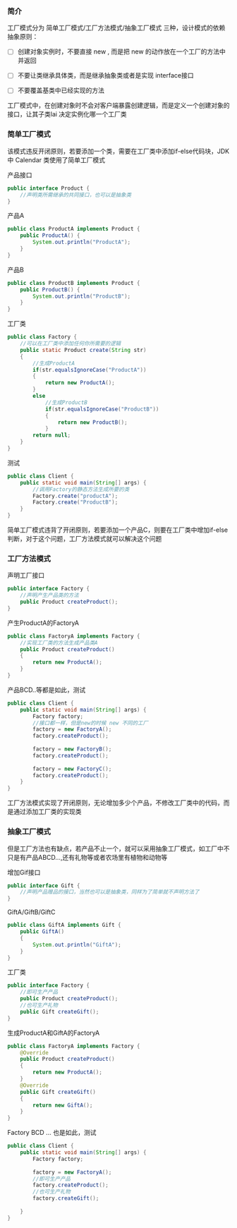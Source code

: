

### 简介

工厂模式分为 简单工厂模式/工厂方法模式/抽象工厂模式 三种，设计模式的依赖抽象原则：

- [ ] 创建对象实例时，不要直接 new , 而是把 new 的动作放在一个工厂的方法中并返回

- [ ] 不要让类继承具体类，而是继承抽象类或者是实现 interface接口

- [ ] 不要覆盖基类中已经实现的方法



工厂模式中，在创建对象时不会对客户端暴露创建逻辑，而是定义一个创建对象的接口，让其子类lai 决定实例化哪一个工厂类









### 简单工厂模式

该模式违反开闭原则，若要添加一个类，需要在工厂类中添加if-else代码块，JDK中 Calendar 类使用了简单工厂模式



产品接口

```java
public interface Product {
    //声明类所需继承的共同接口，也可以是抽象类
}
```



产品A

```java
public class ProductA implements Product {
    public ProductA() {
        System.out.println("ProductA");
    }
}
```

产品B

```java
public class ProductB implements Product {
    public ProductB() {
        System.out.println("ProductB");
    }
}
```



工厂类

```java
public class Factory {
    //可以在工厂类中添加任何你所需要的逻辑
    public static Product create(String str)
    {
        //生成ProductA
        if(str.equalsIgnoreCase("ProductA"))
        {
            return new ProductA();
        }
        else
            //生成ProductB
            if(str.equalsIgnoreCase("ProductB"))
            {
                return new ProductB();
            }
        return null;
    }
}
```



测试

```java
public class Client {
    public static void main(String[] args) {
        //调用Factory的静态方法生成所要的类
        Factory.create("productA");
        Factory.create("ProductB");
    }
}
```



简单工厂模式违背了开闭原则，若要添加一个产品C，则要在工厂类中增加if-else判断，对于这个问题，工厂方法模式就可以解决这个问题









### 工厂方法模式

声明工厂接口


```java
public interface Factory {
    //声明产生产品类的方法
    public Product createProduct();
}
```



产生ProductA的FactoryA

```java
public class FactoryA implements Factory {
    //实现工厂类的方法生成产品类A
    public Product createProduct()
    {
        return new ProductA();
    }
}
```



产品BCD..等都是如此，测试

```java
public class Client {
    public static void main(String[] args) {
        Factory factory;
        //接口都一样，但是new的时候 new 不同的工厂
        factory = new FactoryA();
        factory.createProduct();
        
        factory = new FactoryB();
        factory.createProduct();
        
        factory = new FactoryC();
        factory.createProduct();
    }
}
```



工厂方法模式实现了开闭原则，无论增加多少个产品，不修改工厂类中的代码，而是通过添加工厂类的实现类











### 抽象工厂模式

但是工厂方法也有缺点，若产品不止一个，就可以采用抽象工厂模式，如工厂中不只是有产品ABCD...,还有礼物等或者农场里有植物和动物等



增加Gif接口


```java
public interface Gift {
    //声明产品赠品的接口，当然也可以是抽象类，同样为了简单就不声明方法了
}
```



GiftA/GiftB/GiftC

```java
public class GiftA implements Gift {
    public GiftA()
    {
        System.out.println("GiftA");
    }
}
```



工厂类

```java
public interface Factory {
    //即可生产产品
    public Product createProduct();
    //也可生产礼物
    public Gift createGift();
}
```



生成ProductA和GiftA的FactoryA


```java
public class FactoryA implements Factory {
    @Override
    public Product createProduct()
    {
        return new ProductA();
    }
    @Override
    public Gift createGift()
    {
        return new GiftA();
    }
}
```



Factory BCD ... 也是如此，测试

```java
public class Client {
    public static void main(String[] args) {
        Factory factory;
        
        factory = new FactoryA();
        //即可生产产品
        factory.createProduct();
        //也可生产礼物
        factory.createGift();
        
    }
}
```

